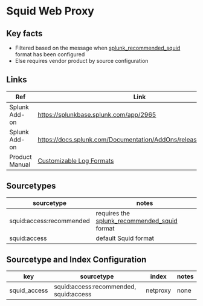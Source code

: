 # Squid Web Proxy

## Key facts
* Filtered based on the message when [splunk_recommended_squid](https://docs.splunk.com/Documentation/AddOns/released/Squid/Setup) format has been configured
* Else requires vendor product by source configuration

## Links

| Ref            | Link                                                                                                    |
|----------------|---------------------------------------------------------------------------------------------------------|
| Splunk Add-on  | https://splunkbase.splunk.com/app/2965                                                                |
| Splunk Add-on | https://docs.splunk.com/Documentation/AddOns/released/Squid/About |
| Product Manual | [Customizable Log Formats](https://wiki.squid-cache.org/Features/LogFormat)  |

## Sourcetypes

| sourcetype     | notes                                                                                                   |
|----------------|---------------------------------------------------------------------------------------------------------|
| squid:access:recommended        | requires the [splunk_recommended_squid](https://docs.splunk.com/Documentation/AddOns/released/Squid/Setup) format                                                                                               |
| squid:access        | default Squid format                                                                                          |

## Sourcetype and Index Configuration

| key            | sourcetype     | index          | notes          |
|----------------|----------------|----------------|----------------|
| squid_access      | squid:access:recommended, squid:access       | netproxy          | none          |
